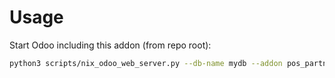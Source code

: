 # Usage

Start Odoo including this addon (from repo root):

```bash
python3 scripts/nix_odoo_web_server.py --db-name mydb --addon pos_partner_location_abstract
```
